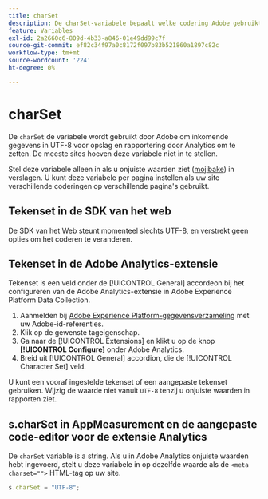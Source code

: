 ```yaml
---
title: charSet
description: De charSet-variabele bepaalt welke codering Adobe gebruikt om uw afbeeldingsverzoek te parseren.
feature: Variables
exl-id: 2a2660c6-809d-4b33-a846-01e49dd99c7f
source-git-commit: ef82c34f97a0c8172f097b83b521860a1897c82c
workflow-type: tm+mt
source-wordcount: '224'
ht-degree: 0%

---
```


# charSet

De `charSet` de variabele wordt gebruikt door Adobe om inkomende gegevens in UTF-8 voor opslag en rapportering door Analytics om te zetten. De meeste sites hoeven deze variabele niet in te stellen.

Stel deze variabele alleen in als u onjuiste waarden ziet ([mojibake](https://en.wikipedia.org/wiki/Mojibake)) in verslagen. U kunt deze variabele per pagina instellen als uw site verschillende coderingen op verschillende pagina&#39;s gebruikt.

## Tekenset in de SDK van het web

De SDK van het Web steunt momenteel slechts UTF-8, en verstrekt geen opties om het coderen te veranderen.

## Tekenset in de Adobe Analytics-extensie

Tekenset is een veld onder de [!UICONTROL General] accordeon bij het configureren van de Adobe Analytics-extensie in Adobe Experience Platform Data Collection.

1. Aanmelden bij [Adobe Experience Platform-gegevensverzameling](https://experience.adobe.com/data-collection) met uw Adobe-id-referenties.
1. Klik op de gewenste tageigenschap.
1. Ga naar de [!UICONTROL Extensions] en klikt u op de knop **[!UICONTROL Configure]** onder Adobe Analytics.
1. Breid uit [!UICONTROL General] accordion, die de [!UICONTROL Character Set] veld.

U kunt een vooraf ingestelde tekenset of een aangepaste tekenset gebruiken. Wijzig de waarde niet vanuit `UTF-8` tenzij u onjuiste waarden in rapporten ziet.

## s.charSet in AppMeasurement en de aangepaste code-editor voor de extensie Analytics

De `charSet` variable is a string. Als u in Adobe Analytics onjuiste waarden hebt ingevoerd, stelt u deze variabele in op dezelfde waarde als de `<meta charset="">` HTML-tag op uw site.

```js
s.charSet = "UTF-8";
```
